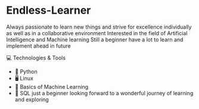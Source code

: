 # Endless-Learner
Always passionate to learn new things and strive for excellence individually as well as in a collaborative environment
Interested in the field of Artificial Intelligence and Machine learning
Still a beginner have a lot to learn and implement ahead in future

💻 Technologies & Tools
- 🐍 Python
- 🖥️ Linux
- 🧠 Basics of Machine Learning
- 🔧 SQL
just a beginner looking forward to a wonderful journey of learning and exploring
